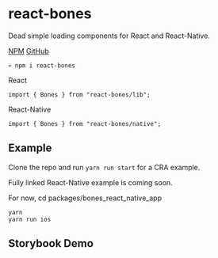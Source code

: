 # react-bones

Dead simple loading components for React and React-Native.

[NPM](https://www.npmjs.com/package/react-bones)
[GitHub](https://github.com/jottenlips/react-bones/)

```
💀 npm i react-bones
```

React

```
import { Bones } from "react-bones/lib";

```

React-Native

```
import { Bones } from "react-bones/native";

```

## Example

Clone the repo and run `yarn run start` for a CRA example.

Fully linked React-Native example is coming soon.

For now, cd packages/bones_react_native_app

```
yarn
yarn run ios
```

## Storybook Demo
